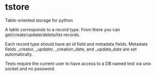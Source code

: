 tstore
======

Table-oriented storage for python

A table corresponds to a record type. From there you can
get/create/update/delete/list records.

Each record type should have an id field and metadata fields.
Metadata fields _creator, _updater, _creation_date, and _update_date
are set automatically.

Tests require the current user to have access to a DB named test
via unix socket and no password.
